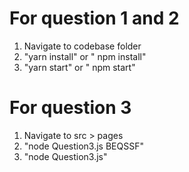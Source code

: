 # For question 1 and 2
1. Navigate to codebase folder
2. "yarn install" or " npm install"
3. "yarn start" or " npm start"

# For question 3
1. Navigate to src > pages
2. "node Question3.js BEQSSF"
3. "node Question3.js"